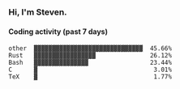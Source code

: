 ### Hi, I'm Steven.

#### Coding activity (past 7 days)
```
other  ▓▓▓▓▓▓▓▓▓▓▓▓▓▓▓▓▓▓▓▓▓▓▓▓▓▓▓▓▓▓  45.66%
Rust   ▓▓▓▓▓▓▓▓▓▓▓▓▓▓▓▓▓               26.12%
Bash   ▓▓▓▓▓▓▓▓▓▓▓▓▓▓▓                 23.44%
C      ▓                                3.01%
TeX    ▓                                1.77%
```

